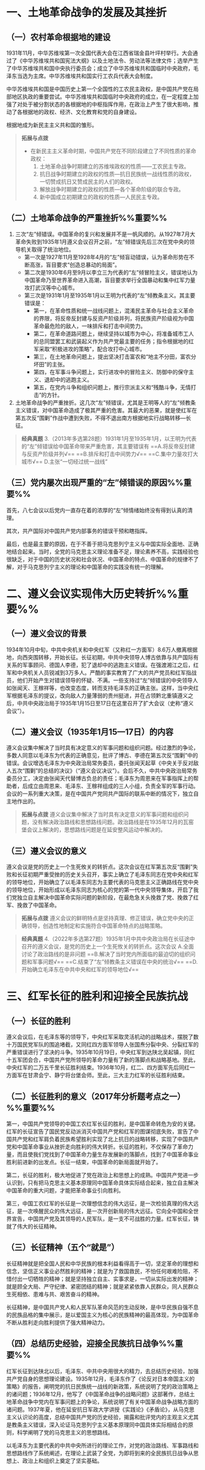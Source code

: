 # 一、土地革命战争的发展及其挫折
## （一）农村革命根据地的建设
1931年11月，中华苏维埃第一次全国代表大会在江西省瑞金县叶坪村举行。大会通过了《中华苏维埃共和国宪法大纲》以及土地法令、劳动法等法律文件；选举产生了中华苏维埃共和国中央执行委员会；成立了中华苏维埃共和国临时中央政府，毛泽东当选为主席。中华苏维埃共和国实行工农兵代表大会制度。

中华苏维埃共和国是中国历史上第一个全国性的工农民主政权，是中国共产党在局部地区执政的重要尝试。中华苏维埃共和国临时中央政府的成立，在一定程度上加强了对处于被分割状态的各根据地的中枢指挥作用，在政治上产生了很大影响，推动了各根据地的政权、经济、文化教育和党的自身建设。

根据地成为新民主主义共和国的雏形。

>**拓展与点拨**
>- 在新民主主义革命时期，中国共产党在不同阶段建立了不同性质的革命政权：
>    1. 土地革命战争时期建立的苏维埃政权的性质——工农民主专政。
>    2. 抗日战争时期建立的政权的性质—抗日民族统一战线性质的政权，一切赞成抗日又赞成民主的人们的政权。
>    3. 解放战争时期建立的政权的性质—各个革命阶级的联合专政。
>    4. 新中国成立初期建立的政权的性质—人民民主专政。
## （二）土地革命战争的严重挫折%%重要%%
1. 三次“左”倾错误。中国革命的复兴和发展并不是一帆风顺的。从1927年7月大革命失败到1935年1月遵义会议召开之前，“左”倾错误先后三次在党中央的领导机关取得了统治地位。
	- 第一次是1927年11月至1928年4月的“左”倾盲动错误，认为革命形势在不断高涨，盲目要求“创造总暴动的局面”。
	- 第二次是1930年6月至9月以李立三为代表的“左”倾冒险主义，错误地认为中国革命乃至世界革命进入高潮，盲目要求举行全国暴动和集中红军力量攻打武汉等中心城市。
	- 第三次是1931年1月至1935年1月以王明为代表的“左”倾教条主义。其主要错误是：
		- 第一，在革命性质和统一战线问题上，混淆民主革命与社会主义革命的界限，将反帝反封建与反资产阶级并列，将民族资产阶级视为中国革命最危险的敌人，一味排斥和打击中间势力。
		- 第二，在革命道路问题上，继续坚持以城市为中心，将准备城市工人的总同盟罢工和武装起义作为共产党最主要的任务；指令根据地的红军采取“积极进攻的策略”，配合攻打中心城市。
		- 第三，在土地革命问题上，提出坚决打击富农和“地主不分田，富农分坏田”的主张。
		- 第四，在军事斗争问题上，实行进攻中的冒险主义、防御中的保守主义、退却中的逃跑主义。
		- 第五，在党内斗争和组织问题上，推行宗派主义和“残酷斗争，无情打击”的方针。
2. 土地革命战争的严重挫折。这几次“左”倾错误，尤其是王明等人的“左”倾教条主义错误，对中国革命造成了极其严重的危害。其最大的恶果，就是使红军在第五次反“围剿”作战中遭到失败，不得不退出南方根据地实行战略转移—长征。

>**经典真题**
3.（2013年多选第28题）1931年1月至1935年1月，以王明为代表的“左”倾错误给中国革命带来严重危害，其主要错误有
==A.将反帝反封建与反资产阶级并列√==
==B.排斥和打击中间势力√==
==C.集中力量攻打大城市√==
D.主张“一切经过统一战线”
## （三）党内屡次出现严重的“左”倾错误的原因%%重要%%
首先，八七会议以后党内一直存在着的浓厚的“左”倾情绪始终没有得到认真的清理。

其次，共产国际对中国共产党内部事务的错误干预和瞎指挥。

最后，也是最主要的原因，在于不善于把马克思列宁主义与中国实际全面地、正确地结合起来。当时，全党的马克思主义理论准备不足，理论素养不高，实践经验也很缺乏，对于中国的历史状况和社会状况、中国革命的特点、中国革命的规律不了解，对于马克思列宁主义的理论和中国革命的实践没有统一的理解。
# 二、遵义会议实现伟大历史转折%%重要%%
## （一）遵义会议的背景
1934年10月中旬，中共中央机关和中央红军（又称红一方面军）8.6万人撤离根据地，向西突围转移，开始长征。长征初期，中共中央领导人博古依靠与共产国际有关系的军事顾问、德国人李德，犯了退却中的逃跑主义错误。在强渡湘江之后，红军和中央机关人员锐减到3万多人。严酷的事实教育了广大的共产党员和红军指战员，他们开始产生对错误领导的怀疑、不满。一些支持过“左”倾错误的中央领导人如张闻天、王稼祥等，也改变态度，转而支持毛泽东的正确主张。这样，当中央红军根据毛泽东的提议，改向敌人力量薄弱的贵州挺进，并在占领黔北重镇遵义之后，中共中央政治局于1935年1月15日至17日在这里召开了扩大会议（史称“遵义会议”）。
## （二）遵义会议（1935年1月15—17日）的内容
遵义会议集中解决了当时具有决定意义的军事问题和组织问题。经过激烈的争论，多数人同意以毛泽东为代表的正确意见，批评了博古、李德在第五次反“围剿”中的错误。会议增选毛泽东为中央政治局常务委员，委托张闻天起草《中央关于反对敌人五次“围剿”的总结的决议》（“遵义会议决议”）。会后不久，中共中央政治局常务委员分工，决定由张闻天代替博古负总的责任；毛泽东为周恩来在军事指挥上的帮助者，后成立由周恩来、毛泽东、王稼祥组成的三人小组，负责全军的军事行动。会议的一系列重大决策，是在中国共产党同共产国际的联系中断的情况下，独立自主地作出的。

>**拓展与点拨**
遵义会议集中解决了当时具有决定意义的军事问题和组织问题，没有解决政治路线和思想路线问题。政治路线是在1935年12月的瓦窑堡会议上解决的，思想路线问题是在延安整风运动中解决的。
## （三）遵义会议的意义
遵义会议是党的历史上一个生死攸关的转折点。这次会议在红军第五次反“围剿”失败和长征初期严重受挫的历史关头召开，事实上确立了毛泽东同志在党中央和红军的领导地位，开始确立了以毛泽东同志为主要代表的马克思主义正确路线在党中央的领导地位，开始形成以毛泽东同志为核心的党的第一代中央领导集体，开启了我们党独立自主解决中国革命实际问题的新阶段，在最危急关头挽救了党、挽救了红军、挽救了中国革命。

>**拓展与点拨**
遵义会议的鲜明特点是坚持真理、修正错误，确立党中央的正确领导，创造性地制定和实施符合中国革命特点的战略策略。

>**经典真题**
4.（2022年多选第27题）1935年1月中共中央政治局在长征途中召开的遵义会议，是党的历史上一个生死攸关的转折点。这次会议
A.全面讨论了政治路线的是非问题
==B.解决了当时党内所面临的最迫切的组织问题和军事问题√==
==C.结束了“左”倾教条主义错误在中央的统治√==
==D.开始确立毛泽东在中共中央和红军的领导地位√==
# 三、红军长征的胜利和迎接全民族抗战
## （一）长征的胜利
遵义会议后，在毛泽东等的领导下，中央红军采取灵活机动的战略战术，摆脱了数十万国民党军队的围追堵截，又同红四方面军领导人张国焘分裂中央、分裂红军的严重错误进行了坚决的斗争。1935年10月19日，中央红军到达陕北吴起镇，同红十五军团会合，中国共产党所领导的革命力量有了新的落脚点和战略基地。至此，中央红军的二万五千里长征胜利结束。1936年10月，红二、四方面军先后同红一方面军在甘肃会宁、静宁将台堡会师。至此，三大主力红军的长征胜利结束。
## （二）长征胜利的意义（2017年分析题考点之一）%%重要%%
第一，中国共产党领导的中国工农红军长征的胜利，是中国革命转危为安的关键。红军的长征宣告了国民党反动派消灭中国共产党和红军的图谋彻底失败，宣告了中国共产党和红军肩负着民族希望胜利实现了北上抗日的战略转移，实现了中国共产党和中国革命事业从挫折走向胜利的伟大转折。长征的胜利，不仅保存了革命力量，而且使我们党找到了中国革命力量生存发展新的落脚点，找到了中国革命事业胜利前进新的出发点。长征一结束，中国革命的新局面就开始了。

第二，长征的胜利，极大地促进了党在政治上和思想上的成熟。中国共产党进一步认识到，只有把马克思主义基本原理同中国革命具体实际结合起来，独立自主解决中国革命的重大问题，才能把革命事业引向胜利。

第三，中国工农红军的长征是一次理想信念的伟大远征，是一次检验真理的伟大远征，是一次唤醒民众的伟大远征，是一次开创新局的伟大远征。它向全中国和全世界宣告，中国共产党及其领导的人民军队，是一支不可战胜的力量。红军长征，铸就了伟大的长征精神。
## （三）长征精神（五个“就是”）
长征精神就是把全国人民和中华民族的根本利益看得高于一切，坚定革命的理想和信念，坚信正义事业必然胜利的精神；就是为了救国救民，不怕任何艰难险阻，不惜付出一切牺牲的精神；就是坚持独立自主、实事求是，一切从实际出发的精神；就是顾全大局、严守纪律、紧密团结的精神；就是紧紧依靠人民群众，同人民群众生死相依、患难与共、艰苦奋斗的精神。

长征精神，是中国共产党人和人民军队革命风范的生动反映，是中华民族自强不息的民族品格的集中展示，是以爱国主义为核心的民族精神的最高体现，为中国革命不断从胜利走向胜利提供了强大精神动力。
## （四）总结历史经验，迎接全民族抗日战争%%重要%%
红军长征到达陕北以后，毛泽东、中共中央用很大的精力，去总结历史经验，加强共产党自身的思想理论建设。1935年12月，毛泽东作了《论反对日本帝国主义的策略》的报告，阐明党的抗日民族统一战线的新政策，系统说明了党的政治策略上的诸问题；1936年12月，他写了《中国革命战争的战略问题》这部著作，总结土地革命战争中党内在军事问题上的争论，系统说明了有关中国革命战争战略方面的诸问题。1937年夏，他在延安抗日军政大学讲授《实践论》《矛盾论》，从马克思主义认识论的高度，总结中国共产党的历史经验，揭露和批评党内的主观主义尤其是教条主义错误，深入论证马克思列宁主义基本原理同中国具体实际相结合的原则，科学阐明了党的马克思主义的思想路线。

以毛泽东为主要代表的中共中央所进行的理论工作，对党的政治路线、军事路线和思想路线作了系统阐述，在理论上武装了全党，为即将到来的全民族抗日战争从思想上、政治上和组织上奠定了坚实基础。